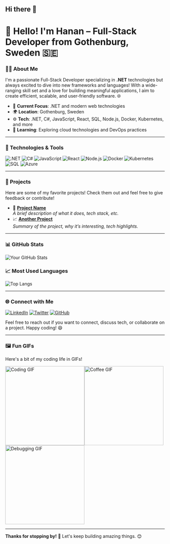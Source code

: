 ## Hi there 👋

# 👋 Hello! I'm Hanan – Full-Stack Developer from Gothenburg, Sweden 🇸🇪

### 👨‍💻 About Me
I'm a passionate Full-Stack Developer specializing in **.NET** technologies but always excited to dive into new frameworks and languages! With a wide-ranging skill set and a love for building meaningful applications, I aim to create efficient, scalable, and user-friendly software. 🌐

- 🎯 **Current Focus**: .NET and modern web technologies
- 🌍 **Location**: Gothenburg, Sweden
- ⚙️ **Tech**: .NET, C#, JavaScript, React, SQL, Node.js, Docker, Kubernetes, and more
- 🌱 **Learning**: Exploring cloud technologies and DevOps practices

---

### 🔧 Technologies & Tools
![.NET](https://img.shields.io/badge/-.NET-512BD4?style=flat&logo=.net&logoColor=white)
![C#](https://img.shields.io/badge/-C%23-239120?style=flat&logo=c-sharp&logoColor=white)
![JavaScript](https://img.shields.io/badge/-JavaScript-F7DF1E?style=flat&logo=javascript&logoColor=black)
![React](https://img.shields.io/badge/-React-61DAFB?style=flat&logo=react&logoColor=black)
![Node.js](https://img.shields.io/badge/-Node.js-339933?style=flat&logo=node.js&logoColor=white)
![Docker](https://img.shields.io/badge/-Docker-2496ED?style=flat&logo=docker&logoColor=white)
![Kubernetes](https://img.shields.io/badge/-Kubernetes-326CE5?style=flat&logo=kubernetes&logoColor=white)
![SQL](https://img.shields.io/badge/-SQL-4479A1?style=flat&logo=mysql&logoColor=white)
![Azure](https://img.shields.io/badge/-Azure-0078D4?style=flat&logo=microsoft-azure&logoColor=white)

---

### 🚀 Projects
Here are some of my favorite projects! Check them out and feel free to give feedback or contribute!

- 📝 [**Project Name**](https://github.com/yourusername/project)  
  *A brief description of what it does, tech stack, etc.*
- 📈 [**Another Project**](https://github.com/yourusername/anotherproject)  
  *Summary of the project, why it’s interesting, tech highlights.*

---

### 📊 GitHub Stats
![Your GitHub Stats](https://github-readme-stats.vercel.app/api?username=yourusername&show_icons=true&theme=radical)

### 📈 Most Used Languages
![Top Langs](https://github-readme-stats.vercel.app/api/top-langs/?username=yourusername&layout=compact&theme=radical)

---

### 🌐 Connect with Me
[![LinkedIn](https://img.shields.io/badge/-LinkedIn-0077B5?style=flat&logo=linkedin&logoColor=white)](https://www.linkedin.com/in/yourusername/)
[![Twitter](https://img.shields.io/badge/-Twitter-1DA1F2?style=flat&logo=twitter&logoColor=white)](https://twitter.com/yourusername)
[![GitHub](https://img.shields.io/badge/-GitHub-181717?style=flat&logo=github&logoColor=white)](https://github.com/yourusername)

Feel free to reach out if you want to connect, discuss tech, or collaborate on a project. Happy coding! 😄

---

### 🖼 Fun GIFs
Here's a bit of my coding life in GIFs!

<div style="display: flex; flex-wrap: wrap;">
  <img src="https://media.giphy.com/media/13HgwGsXF0aiGY/giphy.gif" width="250" height="auto" alt="Coding GIF">
  <img src="https://media.giphy.com/media/Ll22OhMLAlVDb8UQWe/giphy.gif" width="250" height="auto" alt="Coffee GIF">
  <img src="https://media.giphy.com/media/qgQUggAC3Pfv687qPC/giphy.gif" width="250" height="auto" alt="Debugging GIF">
</div>

---

**Thanks for stopping by!** 🚀 Let's keep building amazing things. 😊
